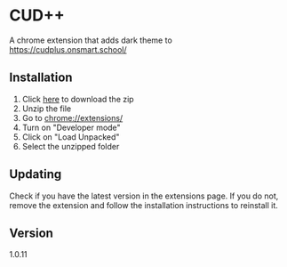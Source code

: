 # CUD++

A chrome extension that adds dark theme to <https://cudplus.onsmart.school/>

## Installation

1. Click [here](https://github.com/Tonmaiii/cudplusplus/archive/refs/heads/main.zip) to download the zip
2. Unzip the file
3. Go to <chrome://extensions/>
4. Turn on "Developer mode"
5. Click on "Load Unpacked"
6. Select the unzipped folder

## Updating

Check if you have the latest version in the extensions page. If you do not, remove the extension and follow the installation instructions to reinstall it.

## Version

1.0.11
